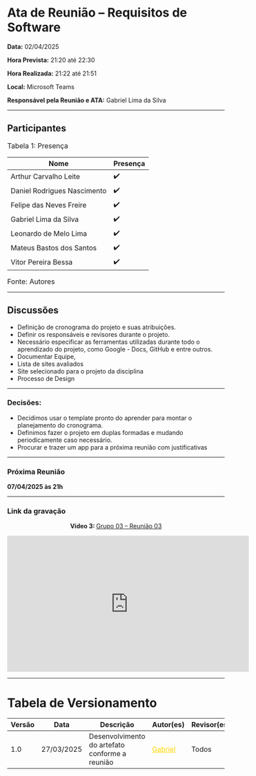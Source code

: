 # Ata de Reunião – Requisitos de Software

**Data:** 02/04/2025  

**Hora Prevista:** 21:20 até 22:30

**Hora Realizada:** 21:22 até 21:51

**Local:** Microsoft Teams  

**Responsável pela Reunião e ATA:** Gabriel Lima da Silva

---

## Participantes

<font size="3"><p style="text-align: left">Tabela 1: Presença</p></font>


| Nome            | Presença |
|-----------------|----------|
| Arthur Carvalho Leite       | ✔️    |
| Daniel Rodrigues Nascimento | ✔️    |
| Felipe das Neves Freire     | ✔️    |
| Gabriel Lima da Silva       | ✔️    |
| Leonardo de Melo Lima       | ✔️    |
| Mateus Bastos dos Santos    | ✔️    |
| Vitor Pereira Bessa         | ✔️    |

<font size="3"><p style="text-align: left">Fonte: Autores</p></font>

---
## Discussões

- Definição de cronograma do projeto e suas atribuições.
- Definir os responsáveis e revisores durante o projeto.
- Necessário especificar as ferramentas utilizadas durante todo o aprendizado do projeto, como Google - Docs, GitHub e entre outros.
- Documentar Equipe, 
- Lista de sites avaliados
- Site selecionado para o projeto da disciplina
- Processo de Design

---
### Decisões:
- Decidimos usar o template pronto do aprender para montar o planejamento do cronograma.
- Definimos fazer o projeto em duplas formadas e mudando periodicamente caso necessário.
- Procurar e trazer um app para a próxima reunião com justificativas

---
### Próxima Reunião
**07/04/2025 às 21h**

---

### Link da gravação

<div style="text-align: center;">
  <p><strong>Vídeo 3: </strong> <a href="https://youtu.be/alWoFYYuqgA"> Grupo 03 – Reunião 03</a></p>
  <iframe width="560" height="315" src="https://www.youtube.com/embed/alWoFYYuqgA" frameborder="0" allow="accelerometer; autoplay; clipboard-write; encrypted-media; gyroscope; picture-in-picture" allowfullscreen></iframe>
</div>

---

# Tabela de Versionamento 

| Versão | Data       | Descrição                                     | Autor(es)                                                             | Revisor(es)                                                          |
|--------|------------|-----------------------------------|-----------------------------------------------------------------------|----------------------------------------------------------------------|
| 1.0    | 27/03/2025 | Desenvolvimento do artefato conforme a reunião    | <a style="color:gold;" href="https://github.com/gabriel-lima258" target="_blank">Gabriel</a> | Todos |